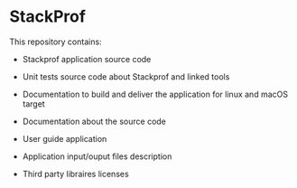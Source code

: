 
StackProf
=========

This repository contains:

- Stackprof application source code
- Unit tests source code about Stackprof and linked tools
- Documentation to build and deliver the application for linux and macOS target
- Documentation about the source code

- User guide application 
- Application input/ouput files description

- Third party libraires licenses



